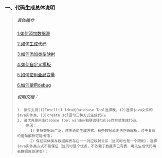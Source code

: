 ### 一、代码生成总体说明

> ##### 具体操作
>
> <a href="./具体操作方式/1.如何添加数据源.md">1.如何添加数据源</a>
>
> <a href="./具体操作方式/2.如何生成代码.md">2.如何生成代码</a>
>
> <a href="./具体操作方式/3.如何添加类型映射.md">3.如何添加类型映射</a>
>
> <a href="./具体操作方式/4.如何自定义模板.md">4.如何自定义模板</a>
>
> <a href="./具体操作方式/5.如何使用全局变量.md">5.如何使用全局变量</a>
>
> <a href="./具体操作方式/6.如何使用debug.md">6.如何使用debug</a>
>
> ##### 说明文档：
>
> ``` 说明文档：
> 1. 插件支持(1)IntelliJ Idea的Database Tool选择表、(2)选择java文件即java实体类、(3)create sql语句三种方式生成代码。
> 2. 请优先使用database tool window右键选择table的方式生成代码。
>     原因：
>     	1）支持数据源广泛，建表语句生成方式，有些数据源无法正确解析，过于复杂的语句解析可能出错；
>     	2）保证实体类与数据库表存在一一对应映射关系（这同时也是一个限制），选择java实体类方式不能保证（这同时是个优点，不依赖于数据库已有表，可先生成代码再去数据库创建表）；     
> ```

